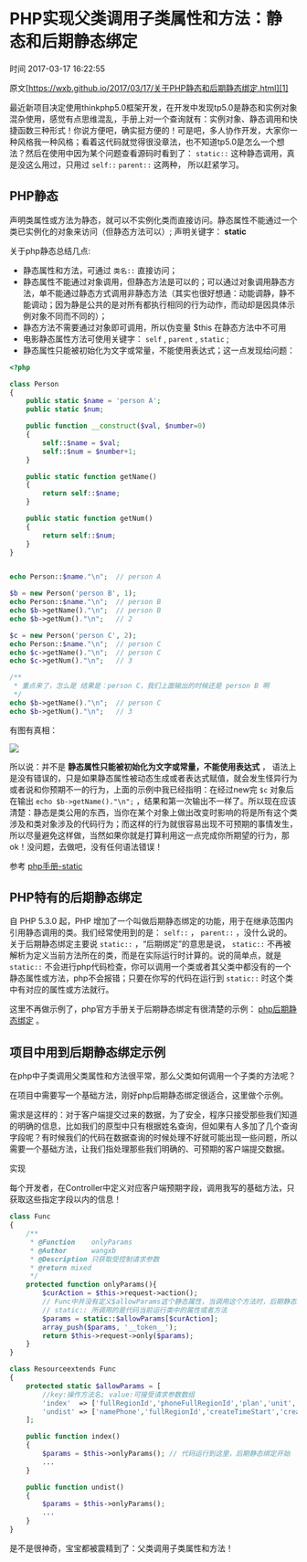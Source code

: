 # PHP实现父类调用子类属性和方法：静态和后期静态绑定

 时间 2017-03-17 16:22:55  

原文[https://wxb.github.io/2017/03/17/关于PHP静态和后期静态绑定.html][1]


最近新项目决定使用thinkphp5.0框架开发，在开发中发现tp5.0是静态和实例对象混杂使用，感觉有点思维混乱，手册上对一个查询就有：实例对象、静态调用和快捷函数三种形式！你说方便吧，确实挺方便的！可是吧，多人协作开发，大家你一种风格我一种风格；看着这代码就觉得很没章法，也不知道tp5.0是怎么一个想法？然后在使用中因为某个问题查看源码时看到了： `static::` 这种静态调用，真是没这么用过，只用过 `self::` `parent::` 这两种， 所以赶紧学习。 

## PHP静态 

声明类属性或方法为静态，就可以不实例化类而直接访问。静态属性不能通过一个类已实例化的对象来访问（但静态方法可以）; 声明关键字： **static**

关于php静态总结几点:

* 静态属性和方法，可通过 `类名::` 直接访问；
* 静态属性不能通过对象调用，但静态方法是可以的；可以通过对象调用静态方法，单不能通过静态方式调用非静态方法（其实也很好想通：动能调静，静不能调动；因为静是公共的是对所有都执行相同的行为动作，而动却是因具体示例对象不同而不同的）；
* 静态方法不需要通过对象即可调用，所以伪变量 $this 在静态方法中不可用
* 电影静态属性方法可使用关键字： `self` , `parent` , `static` ;
* 静态属性只能被初始化为文字或常量，不能使用表达式；这一点发现给问题： 

```php
<?php

class Person
{
    public static $name = 'person A';
    public static $num;

    public function __construct($val, $number=0)
    {
        self::$name = $val;
        self::$num = $number+1;
    }

    public static function getName()
    {
        return self::$name;
    }

    public static function getNum()
    {
        return self::$num;
    }
}


echo Person::$name."\n";  // person A

$b = new Person('person B', 1);
echo Person::$name."\n";  // person B
echo $b->getName()."\n";  // person B
echo $b->getNum()."\n";   // 2

$c = new Person('person C', 2);
echo Person::$name."\n";  // person C
echo $c->getName()."\n";  // person C
echo $c->getNum()."\n";   // 3

/**
 * 重点来了，怎么是 结果是：person C，我们上面输出的时候还是 person B 啊
 */
echo $b->getName()."\n";  // person C
echo $b->getNum()."\n";   // 3
```
有图有真相：

![][3]

所以说：并不是 **静态属性只能被初始化为文字或常量，不能使用表达式** ， 语法上是没有错误的，只是如果静态属性被动态生成或者表达式赋值，就会发生怪异行为或者说和你预期不一的行为，上面的示例中我已经指明：在经过new完 `$c` 对象后在输出 `echo $b->getName()."\n";` ，结果和第一次输出不一样了。所以现在应该清楚：静态是类公用的东西，当你在某个对象上做出改变时影响的将是所有这个类涉及和类对象涉及的代码行为；而这样的行为就很容易出现不可预期的事情发生，所以尽量避免这样做，当然如果你就是打算利用这一点完成你所期望的行为，那ok！没问题，去做吧，没有任何语法错误！ 

参考 [php手册-static][4]

## PHP特有的后期静态绑定 

自 PHP 5.3.0 起，PHP 增加了一个叫做后期静态绑定的功能，用于在继承范围内引用静态调用的类。我们经常使用到的是： `self::` ， `parent::` ，没什么说的。关于后期静态绑定主要说 `static::` ，“后期绑定”的意思是说， `static::` 不再被解析为定义当前方法所在的类，而是在实际运行时计算的。说的简单点，就是 `static::` 不会进行php代码检查，你可以调用一个类或者其父类中都没有的一个静态属性或方法，php不会报错；只要在你写的代码在运行到 `static::` 时这个类中有对应的属性或方法就行。 

这里不再做示例了，php官方手册关于后期静态绑定有很清楚的示例： [php后期静态绑定][5] 。 

## 项目中用到后期静态绑定示例 

在php中子类调用父类属性和方法很平常，那么父类如何调用一个子类的方法呢？

在项目中需要写一个基础方法，刚好php后期静态绑定很适合，这里做个示例。

需求是这样的：对于客户端提交过来的数据，为了安全，程序只接受那些我们知道的明确的信息，比如我们的原型中只有根据姓名查询，但如果有人多加了几个查询字段呢？有时候我们的代码在数据查询的时候处理不好就可能出现一些问题，所以需要一个基础方法，让我们指处理那些我们明确的、可预期的客户端提交数据。

实现 

每个开发者，在Controller中定义对应客户端预期字段，调用我写的基础方法，只获取这些指定字段以内的信息！
```php
class Func
{
    /**
     * @Function    onlyParams
     * @Author      wangxb
     * @Description 只获取受控制请求参数
     * @return mixed
     */
    protected function onlyParams(){
        $curAction = $this->request->action();
        // Func中并没有定义$allowParams这个静态属性，当调用这个方法时，后期静态绑定就开始了
        // static:: 所调用的是代码当前运行类中的属性或者方法
        $params = static::$allowParams[$curAction];
        array_push($params, '__token__');
        return $this->request->only($params);
    }
}
```

```php
class Resourceextends Func
{
    protected static $allowParams = [
        //key:操作方法名; value:可接受请求参数数组
        'index'  => ['fullRegionId','phoneFullRegionId','plan','unit','keyword','page'],
        'undist' => ['namePhone','fullRegionId','createTimeStart','createTimeEnd','pageRows'],
    ];

    public function index()
    {
        $params = $this->onlyParams(); // 代码运行到这里，后期静态绑定开始
        ...
    }

    public function undist()
    {
        $params = $this->onlyParams();
        ...
    }
}
```

是不是很神奇，宝宝都被震精到了：父类调用子类属性和方法！


[1]: https://wxb.github.io/2017/03/17/关于PHP静态和后期静态绑定.html
[3]: https://img2.tuicool.com/JVvEV3V.png
[4]: http://php.net/manual/zh/language.oop5.static.php
[5]: http://php.net/manual/zh/language.oop5.late-static-bindings.php